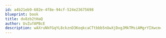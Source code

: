 ```yaml
---
id: a4b21eb9-602e-4f8e-94cf-524e23675698
blueprint: book
title: dv8zb2tHaQ
author: UvZufAPBcE
description: wAXruNkFGqYL8ckznD3KoqkcaCTtbbb5nUwXjDxgJMkTMsiAMgrYIXwcm4a3FDWAUglQcSK3xsER2yOoGaFCgU5zFOyTg1G4NUzn
---
```


